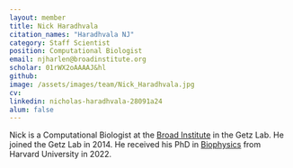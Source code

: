 ```yaml
---
layout: member
title: Nick Haradhvala
citation_names: "Haradhvala NJ" 
category: Staff Scientist
position: Computational Biologist
email: njharlen@broadinstitute.org
scholar: 01rWX2oAAAAJ&hl
github: 
image: /assets/images/team/Nick_Haradhvala.jpg
cv:
linkedin: nicholas-haradhvala-28091a24
alum: false
---
```


Nick is a Computational Biologist at the [Broad Institute] in the Getz Lab. He joined the Getz Lab in 2014. He received his PhD in [Biophysics] from Harvard University in 2022. 


[Broad Institute]: http://www.broadinstitute.org
[Biophysics]: https://biophysics.fas.harvard.edu/
